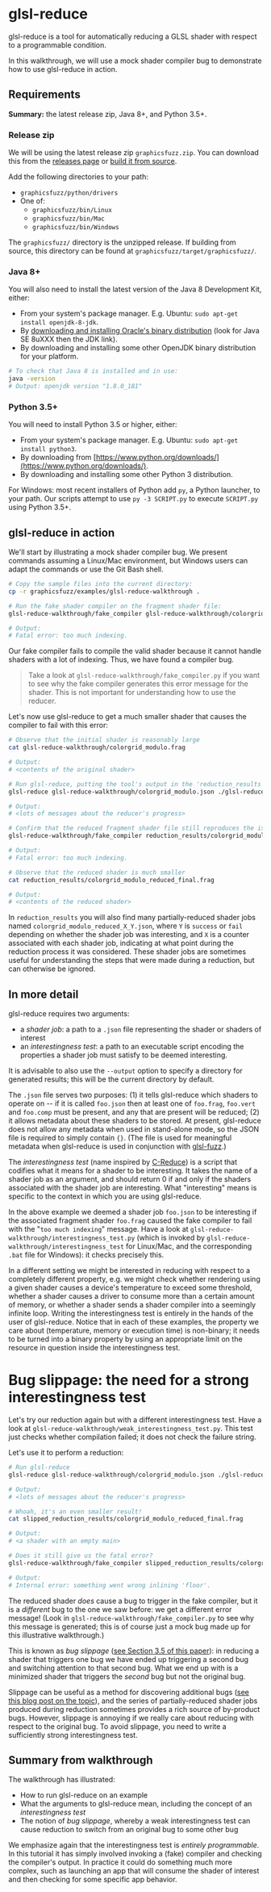 # glsl-reduce

glsl-reduce is a tool for automatically reducing a GLSL shader with respect to a programmable condition.

In this walkthrough, we will use a mock shader compiler bug to demonstrate how
to use glsl-reduce in action.

## Requirements

**Summary:** the latest release zip, Java 8+, and Python 3.5+.

### Release zip

We will be using the latest release zip `graphicsfuzz.zip`.
You can download this from the [releases page](glsl-fuzz-releases.md)
or [build it from source](glsl-fuzz-develop.md).

Add the following directories to your path:

* `graphicsfuzz/python/drivers`
* One of:
  * `graphicsfuzz/bin/Linux`
  * `graphicsfuzz/bin/Mac`
  * `graphicsfuzz/bin/Windows`

The `graphicsfuzz/` directory is the unzipped release.
If building from source, this directory can be found at `graphicsfuzz/target/graphicsfuzz/`.

### Java 8+

You will also need to install the latest version of the Java 8 Development Kit,
either:

* From your system's package manager. E.g. Ubuntu: `sudo apt-get install openjdk-8-jdk`.
* By [downloading and installing Oracle's binary distribution](http://www.oracle.com/technetwork/java/javase/downloads/index.html) (look for Java SE 8uXXX then the JDK link).
* By downloading and installing some other OpenJDK binary distribution for your platform.


```sh
# To check that Java 8 is installed and in use:
java -version
# Output: openjdk version "1.8.0_181"
```

### Python 3.5+

You will need to install Python 3.5 or higher, either:

* From your system's package manager. E.g. Ubuntu: `sudo apt-get install python3`.
* By downloading from [https://www.python.org/downloads/](https://www.python.org/downloads/).
* By downloading and installing some other Python 3 distribution.

For Windows: most recent installers of Python
add `py`, a Python launcher, to your path.
Our scripts attempt to use `py -3 SCRIPT.py` to
execute `SCRIPT.py` using Python 3.5+.


## glsl-reduce in action

We'll start by illustrating a mock shader compiler bug.  We present commands assuming a Linux/Mac environment,
but Windows users can adapt the commands or
use the Git Bash shell.

```sh
# Copy the sample files into the current directory:
cp -r graphicsfuzz/examples/glsl-reduce-walkthrough .

# Run the fake shader compiler on the fragment shader file:
glsl-reduce-walkthrough/fake_compiler glsl-reduce-walkthrough/colorgrid_modulo.frag

# Output:
# Fatal error: too much indexing.

```

Our fake compiler fails to compile the valid shader because it cannot handle shaders
with a lot of indexing. Thus, we have found a compiler bug.

> Take a look at `glsl-reduce-walkthrough/fake_compiler.py` if you want to see why the fake compiler generates this error
> message for the shader. This is not important for understanding how to use the reducer.

Let's now use glsl-reduce to get a much smaller shader that causes the compiler to fail with this error:

```sh
# Observe that the initial shader is reasonably large
cat glsl-reduce-walkthrough/colorgrid_modulo.frag

# Output:
# <contents of the original shader>

# Run glsl-reduce, putting the tool's output in the 'reduction_results' directory (created if it does not exist)
glsl-reduce glsl-reduce-walkthrough/colorgrid_modulo.json ./glsl-reduce-walkthrough/interestingness_test --output reduction_results

# Output:
# <lots of messages about the reducer's progress>

# Confirm that the reduced fragment shader file still reproduces the issue
glsl-reduce-walkthrough/fake_compiler reduction_results/colorgrid_modulo_reduced_final.frag

# Output:
# Fatal error: too much indexing.

# Observe that the reduced shader is much smaller
cat reduction_results/colorgrid_modulo_reduced_final.frag

# Output:
# <contents of the reduced shader>

```

In `reduction_results` you will also find many partially-reduced shader jobs named
`colorgrid_modulo_reduced_X_Y.json`, where `Y` is `success` or `fail` depending on
whether the shader job was interesting, and `X` is a counter associated with
each shader job, indicating at what point during the reduction process it was
considered.  These shader jobs are sometimes useful for understanding the steps that were made during a reduction, but can otherwise be ignored.


## In more detail

glsl-reduce requires two arguments:

* a *shader job*: a path to a `.json` file representing the shader or shaders of interest
* an *interestingness test*: a path to an executable script encoding the properties a shader job must satisfy to be deemed interesting.

It is advisable to also use the `--output` option to specify a directory for generated results; this will be the current directory by default.

The `.json` file serves two purposes: (1) it tells glsl-reduce which shaders to operate on -- if it is called `foo.json` then at least one of `foo.frag`, `foo.vert` and `foo.comp` must be present, and any that are present will be reduced; (2) it allows metadata about these shaders to be stored.  At present, glsl-reduce does not allow any metadata when used in stand-alone mode, so the JSON file is required to simply contain `{}`.  (The file is used for meaningful metadata when glsl-reduce is used in conjunction with [glsl-fuzz](glsl-fuzz-intro.md).)

The *interestingness test* (name inspired by [C-Reduce](https://embed.cs.utah.edu/creduce/using/)) is a script that codifies what it means for a shader to be interesting.  It takes the name of a shader job as an argument, and should return 0 if and only if the shaders associated with the shader job are interesting.  What "interesting" means is specific to the context in which you are using glsl-reduce.

In the above example we deemed a shader job `foo.json` to be interesting if the associated fragment shader `foo.frag` caused the fake compiler to fail with the "`too much indexing`" message.  Have a look at `glsl-reduce-walkthrough/interestingness_test.py` (which is invoked by `glsl-reduce-walkthrough/interestingness_test` for Linux/Mac, and the corresponding `.bat` file for Windows): it checks precisely this.

In a different setting we might be interested in reducing with respect to a completely different property, e.g. we might check whether rendering using a given shader causes a device's temperature to exceed some threshold, whether a shader causes a driver to consume more than a certain amount of memory, or whether a shader sends a shader compiler into
a seemingly infinite loop.  Writing the interestingness test is entirely in the hands of the user of glsl-reduce.  Notice that in each of these examples, the property we care about (temperature, memory or execution time) is non-binary; it needs to be turned into a binary property by using an appropriate limit on the resource in question inside the interestingness test.


# Bug slippage: the need for a strong interestingness test

Let's try our reduction again but with a different interestingness test.  Have a look at `glsl-reduce-walkthrough/weak_interestingness_test.py`.  This test just checks whether compilation failed; it does not check the failure string.

Let's use it to perform a reduction:

```sh
# Run glsl-reduce
glsl-reduce glsl-reduce-walkthrough/colorgrid_modulo.json ./glsl-reduce-walkthrough/weak_interestingness_test --output slipped_reduction_results

# Output:
# <lots of messages about the reducer's progress>

# Whoah, it's an even smaller result!
cat slipped_reduction_results/colorgrid_modulo_reduced_final.frag

# Output:
# <a shader with an empty main>

# Does it still give us the fatal error?
glsl-reduce-walkthrough/fake_compiler slipped_reduction_results/colorgrid_modulo_reduced_final.frag

# Output:
# Internal error: something went wrong inlining 'floor'.

```

The reduced shader *does* cause a bug to trigger in the fake compiler, but it is a
*different* bug to the one we saw before: we get a different error message!  (Look
in `glsl-reduce-walkthrough/fake_compiler.py` to see why this message is
generated; this is of course just a mock bug made up for this illustrative walkthrough.)

This is known as *bug slippage* ([see Section 3.5 of this
paper](https://www.cs.utah.edu/~regehr/papers/pldi13.pdf)): in reducing a shader
that triggers one bug we have ended up triggering a second bug and switching
attention to that second bug.  What we end up with is a minimized shader that
triggers the *second* bug but not the original bug.

Slippage can be useful as a method for discovering additional bugs ([see this
blog post on the topic](https://blog.regehr.org/archives/1284)), and the series of partially-reduced shader jobs produced during reduction sometimes provides a rich source of by-product bugs.  However, slippage is annoying if we really care about reducing with respect to the original bug.  To avoid slippage, you need to write a sufficiently strong interestingness test.


## Summary from walkthrough

The walkthrough has illustrated:

* How to run glsl-reduce on an example
* What the arguments to glsl-reduce mean, including the concept of an *interestingness test*
* The notion of *bug slippage*, whereby a weak interestingness test can cause reduction to switch from an original bug to  some other bug

We emphasize again that the interestingness test is *entirely programmable*.
In this tutorial it has simply involved invoking a (fake) compiler and checking
the compiler's output.  In practice it could do something much more complex,
such as launching an app that will consume the shader of interest and then
checking for some specific app behavior.
